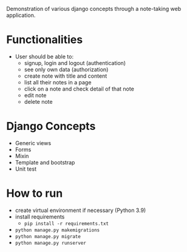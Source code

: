 Demonstration of various django concepts through a note-taking web application.

# Functionalities
- User should be able to:
  - signup, login and logout (authentication)
  - see only own data (authorization)
  - create note with title and content
  - list all their notes in a page
  - click on a note and check detail of that note
  - edit note
  - delete note


# Django Concepts
- Generic views
- Forms
- Mixin
- Template and bootstrap
- Unit test


# How to run
- create virtual environment if necessary (Python 3.9)
- install requirements
  - `pip install -r requirements.txt`
- `python manage.py makemigrations`
- `python manage.py migrate`
- `python manage.py runserver`